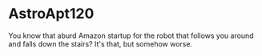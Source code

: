 # AstroApt120
You know that aburd Amazon startup for the robot that follows you around and falls down the stairs?  It's that, but somehow worse.
